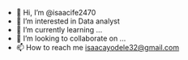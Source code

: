 - 👋 Hi, I’m @isaacife2470
- 👀 I’m interested in Data analyst
- 🌱 I’m currently learning ...
- 💞️ I’m looking to collaborate on ...
- 📫 How to reach me isaacayodele32@gmail.com

<!---
isaacife2470/isaacife2470 is a ✨ special ✨ repository because its `README.md` (this file) appears on your GitHub profile.
You can click the Preview link to take a look at your changes.
--->
